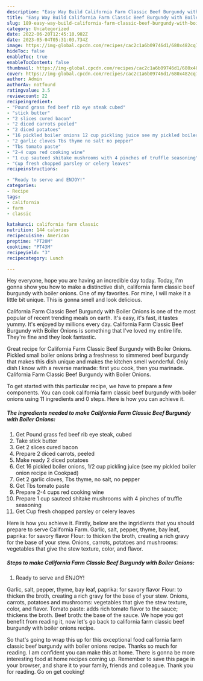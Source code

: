 ```yaml
---
description: "Easy Way Build California Farm Classic Beef Burgundy with Boiler Onions yang Delicious}"
title: "Easy Way Build California Farm Classic Beef Burgundy with Boiler Onions yang Delicious}"
slug: 189-easy-way-build-california-farm-classic-beef-burgundy-with-boiler-onions-yang-delicious
category: Uncategorized
date: 2022-06-20T12:45:10.902Z
date: 2023-05-04T05:31:03.734Z
image: https://img-global.cpcdn.com/recipes/cac2c1a6b09746d1/680x482cq70/california-farm-classic-beef-burgundy-with-boiler-onions-recipe-main-photo.jpg
hideToc: false
enableToc: true
enableTocContent: false
thumbnail: https://img-global.cpcdn.com/recipes/cac2c1a6b09746d1/680x482cq70/california-farm-classic-beef-burgundy-with-boiler-onions-recipe-main-photo.jpg
cover: https://img-global.cpcdn.com/recipes/cac2c1a6b09746d1/680x482cq70/california-farm-classic-beef-burgundy-with-boiler-onions-recipe-main-photo.jpg
author: Admin
authorAv: notfound
ratingvalue: 3.5
reviewcount: 22
recipeingredient:
- "Pound grass fed beef rib eye steak cubed"
- "stick butter"
- "2 slices cured bacon"
- "2 diced carrots peeled"
- "2 diced potatoes"
- "16 pickled boiler onions 12 cup pickling juice see my pickled boiler onion recipe in Cookpad"
- "2 garlic cloves Tbs thyme no salt no pepper"
- "Tbs tomato paste"
- "2-4 cups red cooking wine"
- "1 cup sauteed shitake mushrooms with 4 pinches of truffle seasoning"
- "Cup fresh chopped parsley or celery leaves"
recipeinstructions:

- "Ready to serve and ENJOY!"
categories:
- Recipe
tags:
- california
- farm
- classic

katakunci: california farm classic 
nutrition: 144 calories
recipecuisine: American
preptime: "PT20M"
cooktime: "PT43M"
recipeyield: "3"
recipecategory: Lunch

---
```



Hey everyone, hope you are having an incredible day today. Today, I'm gonna show you how to make a distinctive dish, california farm classic beef burgundy with boiler onions. One of my favorites. For mine, I will make it a little bit unique. This is gonna smell and look delicious.

California Farm Classic Beef Burgundy with Boiler Onions is one of the most popular of recent trending meals on earth. It's easy, it's fast, it tastes yummy. It's enjoyed by millions every day. California Farm Classic Beef Burgundy with Boiler Onions is something that I've loved my entire life. They're fine and they look fantastic.

Great recipe for California Farm Classic Beef Burgundy with Boiler Onions. Pickled small boiler onions bring a freshness to simmered beef burgundy that makes this dish unique and makes the kitchen smell wonderful. Only dish I know with a reverse marinade: first you cook, then you marinade. California Farm Classic Beef Burgundy with Boiler Onions.


To get started with this particular recipe, we have to prepare a few components. You can cook california farm classic beef burgundy with boiler onions using 11 ingredients and 0 steps. Here is how you can achieve it.

<!--inarticleads1-->

##### The ingredients needed to make California Farm Classic Beef Burgundy with Boiler Onions:

1. Get Pound grass fed beef rib eye steak, cubed
1. Take stick butter
1. Get 2 slices cured bacon
1. Prepare 2 diced carrots, peeled
1. Make ready 2 diced potatoes
1. Get 16 pickled boiler onions, 1/2 cup pickling juice (see my pickled boiler onion recipe in Cookpad)
1. Get 2 garlic cloves, Tbs thyme, no salt, no pepper
1. Get Tbs tomato paste
1. Prepare 2-4 cups red cooking wine
1. Prepare 1 cup sauteed shitake mushrooms with 4 pinches of truffle seasoning
1. Get Cup fresh chopped parsley or celery leaves


Here is how you achieve it. Firstly, below are the ingridients that you should prepare to serve California Farm. Garlic, salt, pepper, thyme, bay leaf, paprika: for savory flavor Flour: to thicken the broth, creating a rich gravy for the base of your stew. Onions, carrots, potatoes and mushrooms: vegetables that give the stew texture, color, and flavor. 

<!--inarticleads2-->

##### Steps to make California Farm Classic Beef Burgundy with Boiler Onions:


1. Ready to serve and ENJOY!

Garlic, salt, pepper, thyme, bay leaf, paprika: for savory flavor Flour: to thicken the broth, creating a rich gravy for the base of your stew. Onions, carrots, potatoes and mushrooms: vegetables that give the stew texture, color, and flavor. Tomato paste: adds rich tomato flavor to the sauce; thickens the broth. Beef broth: the base of the sauce. We hope you got benefit from reading it, now let&#39;s go back to california farm classic beef burgundy with boiler onions recipe. 

So that's going to wrap this up for this exceptional food california farm classic beef burgundy with boiler onions recipe. Thanks so much for reading. I am confident you can make this at home. There is gonna be more interesting food at home recipes coming up. Remember to save this page in your browser, and share it to your family, friends and colleague. Thank you for reading. Go on get cooking!
